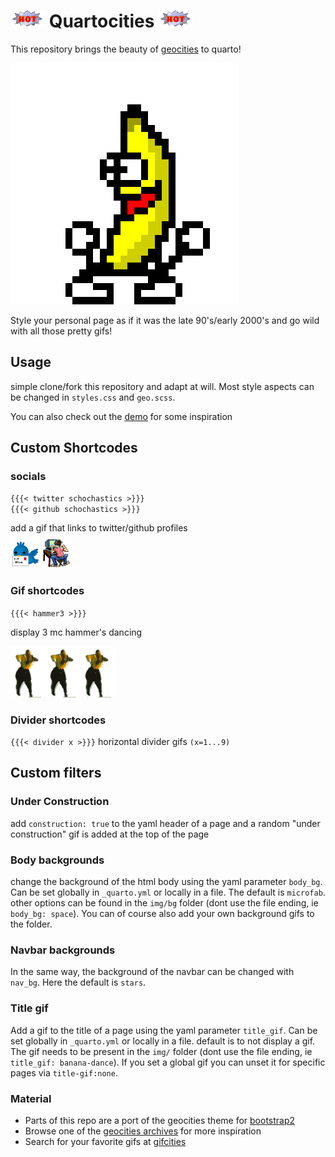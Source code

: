 # ![](img/hot.gif) Quartocities ![](img/hot.gif)

This repository brings the beauty of
[geocities](https://geocities.restorativland.org/) to quarto!

![](img/banana-dance.gif)

Style your personal page as if it was the late 90's/early 2000's and go wild
with all those pretty gifs!



## Usage

simple clone/fork this repository and adapt at will. 
Most style aspects can be changed in `styles.css` and `geo.scss`. 

You can also check out the [demo]() for some inspiration
## Custom Shortcodes

### socials
`{{{< twitter schochastics >}}}`  
`{{{< github schochastics >}}}`  

add a gif that links to twitter/github profiles  
<a href="https://twitter.com/schochastics"><img src="img/twitter.gif"></a>
<a href="https://github.com/schochastics"><img src="img/hacker.gif"></a>
### Gif shortcodes
`{{{< hammer3 >}}}`

display 3 mc hammer's dancing  

![](img/mchammer.gif)![](img/mchammer.gif)![](img/mchammer.gif)

### Divider shortcodes

`{{{< divider x >}}}`
horizontal divider gifs `(x=1...9)`

## Custom filters

### Under Construction
add `construction: true` to the yaml header of a page and a random "under construction" gif is added at the top of the page

### Body backgrounds
change the background of the html body using the yaml parameter `body_bg`. Can
be set globally in `_quarto.yml` or locally in a file. The default is
`microfab`. other options can be found in the `img/bg` folder (dont use the file
ending, ie `body_bg: space`). You can of course also add your own background
gifs to the folder.

### Navbar backgrounds
In the same way, the background of the navbar can be changed with `nav_bg`. Here the default is `stars`.

### Title gif

Add a gif to the title of a page using the yaml parameter `title_gif`. Can be
set globally in `_quarto.yml` or locally in a file. default is to not display a
gif. The gif needs to be present in the `img/` folder (dont use the file ending,
ie `title_gif: banana-dance`). If you set a global gif you can unset it for
specific pages via `title-gif:none`.

### Material

- Parts of this repo are a port of the geocities theme for [bootstrap2](https://code.divshot.com/geo-bootstrap/)
- Browse one of the [geocities archives](https://geocities.restorativland.org/)
  for more inspiration
- Search for your favorite gifs at [gifcities](https://gifcities.org/)
